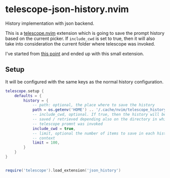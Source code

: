 # telescope-json-history.nvim

History implementation with json backend. 

This is a [telescope.nvim](https://github.com/nvim-telescope/telescope.nvim)
extension which is going to save the prompt history based on the current
picker. If `include_cwd` is set to true, then it will also take into
consideration the current folder where telescope was invoked.

I've started from [this
point](https://github.com/nvim-telescope/telescope-smart-history.nvim) and
ended up with this small extension.

## Setup

It will be configured with the same keys as the normal history configuration.

```lua
telescope.setup {
    defaults = {
        history = {
            -- path: optional, the place where to save the history
            path = os.getenv('HOME') .. '/.cache/nvim/telescope_history',
            -- include_cwd, optional. If true, then the history will be
            -- saved / retrieved depending also on the directory in which
            -- telescope promnt was invoked
            include_cwd = true,
            -- limit, optional the number of items to save in each history
            -- context
            limit = 100,
        }
    }
}


require('telescope').load_extension('json_history')
```
